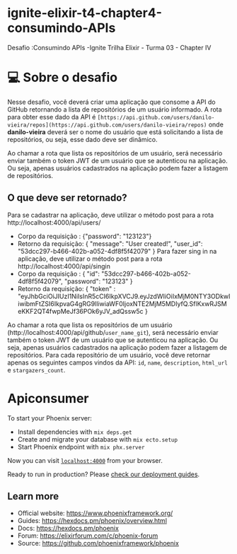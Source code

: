 # ignite-elixir-t4-chapter4-consumindo-APIs
Desafio :Consumindo APIs -Ignite Trilha Elixir - Turma 03 - Chapter IV

# 💻 Sobre o desafio

Nesse desafio, você deverá criar uma aplicação que consome a API do GitHub retornando a lista de repositórios de um usuário informado.
A rota para obter esse dado da API é `[https://api.github.com/users/danilo-vieira/repos](https://api.github.com/users/danilo-vieira/repos)` onde **danilo-vieira** deverá ser o nome do usuário que está solicitando a lista de repositórios, ou seja, esse dado deve ser dinâmico.

Ao chamar a rota que lista os repositórios de um usuário, será necessário enviar também o token JWT de um usuário que se autenticou na aplicação. Ou seja, apenas usuários cadastrados na aplicação podem fazer a listagem de repositórios.
## O que deve ser retornado?
Para se cadastrar na aplicação, deve utilizar o método post para a rota http://localhost:4000/api/users/
 - Corpo da requisição : {"password": "123123"}
 - Retorno da requisição: 
      {
        "message": "User created!",
        "user_id": "53dcc297-b466-402b-a052-4df8f5f42079"
      }
Para fazer sing in na aplicação, deve utilizar o método post para a rota http://localhost:4000/api/singin
 - Corpo da requisição : 
      {
	      "id": "53dcc297-b466-402b-a052-4df8f5f42079",
	      "password": "123123"
      }
 - Retorno da requisição: 
      {
        "token" : "eyJhbGciOiJIUzI1NiIsInR5cCI6IkpXVCJ9.eyJzdWIiOiIxMjM0NTY3ODkwIiwibmFtZSI6IkpvaG4gRG9lIiwiaWF0IjoxNTE2MjM5MDIyfQ.SflKxwRJSMeKKF2QT4fwpMeJf36POk6yJV_adQssw5c 
      }

Ao chamar a rota que lista os repositórios de um usuário (http://localhost:4000/api/github/`user_name_git`), será necessário enviar também o token JWT de um usuário que se autenticou na aplicação. Ou seja, apenas usuários cadastrados na aplicação podem fazer a listagem de repositórios. 
Para cada repositório de um usuário, você deve retornar apenas os seguintes campos vindos da API: `id`, `name`, `description`, `html_url` e `stargazers_count`.


# Apiconsumer

To start your Phoenix server:

  * Install dependencies with `mix deps.get`
  * Create and migrate your database with `mix ecto.setup`
  * Start Phoenix endpoint with `mix phx.server`

Now you can visit [`localhost:4000`](http://localhost:4000) from your browser.

Ready to run in production? Please [check our deployment guides](https://hexdocs.pm/phoenix/deployment.html).

## Learn more

  * Official website: https://www.phoenixframework.org/
  * Guides: https://hexdocs.pm/phoenix/overview.html
  * Docs: https://hexdocs.pm/phoenix
  * Forum: https://elixirforum.com/c/phoenix-forum
  * Source: https://github.com/phoenixframework/phoenix
